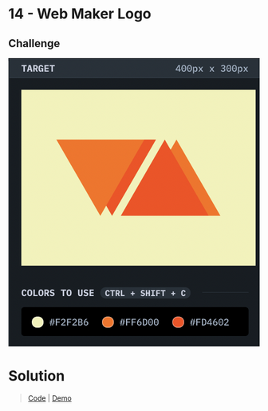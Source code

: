# 14 - Web Maker Logo

## Challenge
![Web Maker Logo](./web-maker-logo.png)

# Solution
> [Code](https://github.com/npranto/cssbattle/tree/main/battle-2/web-maker-logo/index.html) |
> [Demo](https://npranto.github.io/cssbattle/battle-2/web-maker-logo/)
